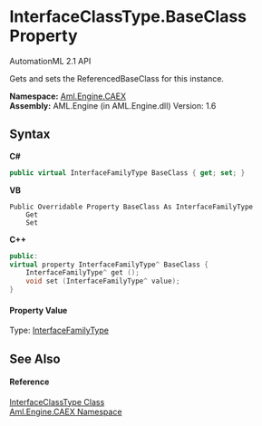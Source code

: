 # InterfaceClassType.BaseClass Property 
AutomationML 2.1 API 

Gets and sets the ReferencedBaseClass for this instance.

**Namespace:**&nbsp;<a href="N_Aml_Engine_CAEX">Aml.Engine.CAEX</a><br />**Assembly:**&nbsp;AML.Engine (in AML.Engine.dll) Version: 1.6

## Syntax

**C#**<br />
``` C#
public virtual InterfaceFamilyType BaseClass { get; set; }
```

**VB**<br />
``` VB
Public Overridable Property BaseClass As InterfaceFamilyType
	Get
	Set
```

**C++**<br />
``` C++
public:
virtual property InterfaceFamilyType^ BaseClass {
	InterfaceFamilyType^ get ();
	void set (InterfaceFamilyType^ value);
}
```


#### Property Value
Type: <a href="T_Aml_Engine_CAEX_InterfaceFamilyType">InterfaceFamilyType</a>

## See Also


#### Reference
<a href="T_Aml_Engine_CAEX_InterfaceClassType">InterfaceClassType Class</a><br /><a href="N_Aml_Engine_CAEX">Aml.Engine.CAEX Namespace</a><br />